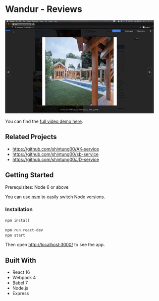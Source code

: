 # Wandur - Reviews
![](vacansee-demo.gif)

You can find the [full video demo here](https://www.youtube.com/watch?v=eAB0KqyrN1I).

## Related Projects

  - https://github.com/shintung00/AK-service
  - https://github.com/shintung00/sb-service
  - https://github.com/shintung00/JD-service


## Getting Started
Prerequisites: Node 6 or above

You can use [nvm](https://github.com/creationix/nvm#installation) to easily switch Node versions.

### Installation

```sh
npm install
```

```sh
npm run react-dev
npm start
```

Then open [http://localhost:3000/](http://localhost:3000/) to see the app.<br>

## Built With
* React 16
* Webpack 4
* Babel 7
* Node.js
* Express
